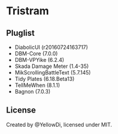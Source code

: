 Tristram
====

## Pluglist

- DiabolicUI (r20160724163717)
- DBM-Core (7.0.0)
- DBM-VPYike (6.2.4)
- Skada Damage Meter (1.4-35)
- MikScrollingBattleText (5.7.145)
- Tidy Plates (6.18.Beta13)
- TellMeWhen (8.1.1)
- Bagnon (7.0.3)

## License

Created by @YellowDi, licensed under MIT.



